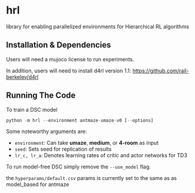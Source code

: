 # hrl
library for enabling parallelized environments for Hierarchical RL algorithms

## Installation & Dependencies
 Users will need a mujoco license to run experiments.

In addition, users will need to install d4rl version 1.1: https://github.com/rail-berkeley/d4rl

 

## Running The Code
To train a DSC model
```python
python -m hrl --environment antmaze-umaze-v0 [--options]
```

Some noteworthy arguments are:

 - `environment`: Can take **umaze**, **medium**, or **4-room** as input
 - `seed`: Sets seed for replication of results
 - `lr_c, lr_a`: Denotes learning rates of critic and actor networks for TD3

To run model-free DSC simply remove the `--use_model` flag. 

the `hyperparams/default.csv` params is currently set to the same as as model_based for antmaze
